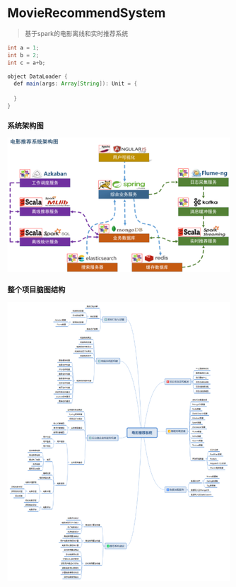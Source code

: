 # MovieRecommendSystem
>基于spark的电影离线和实时推荐系统
``` c++
int a = 1;
int b = 2;
int c = a+b;
```
``` java
object DataLoader {
  def main(args: Array[String]): Unit = {

  }
}
```
### 系统架构图  
![avatar](resource/framework.png)

### 整个项目脑图结构
![avatar](resource/naotu.png)